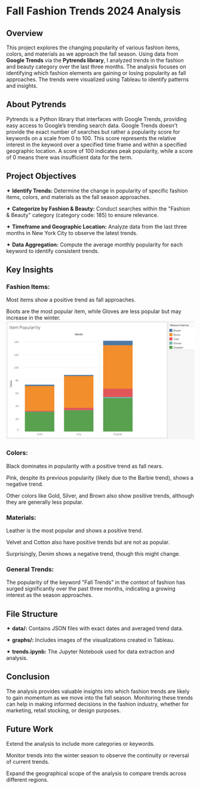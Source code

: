 # Fall Fashion Trends 2024 Analysis
## Overview
This project explores the changing popularity of various fashion items, colors, and materials as we approach the fall season. Using data from **Google Trends** via the **Pytrends library**, I analyzed trends in the fashion and beauty category over the last three months. The analysis focuses on identifying which fashion elements are gaining or losing popularity as fall approaches. The trends were visualized using Tableau to identify patterns and insights.


## About Pytrends
Pytrends is a Python library that interfaces with Google Trends, providing easy access to Google’s trending search data. Google Trends doesn't provide the exact number of searches but rather a popularity score for keywords on a scale from 0 to 100. This score represents the relative interest in the keyword over a specified time frame and within a specified geographic location. A score of 100 indicates peak popularity, while a score of 0 means there was insufficient data for the term.


## Project Objectives
✦ **Identify Trends:** Determine the change in popularity of specific fashion items, colors, and materials as the fall season approaches.

✦ **Categorize by Fashion & Beauty:** Conduct searches within the "Fashion & Beauty" category (category code: 185) to ensure relevance.

✦ **Timeframe and Geographic Location:** Analyze data from the last three months in New York City to observe the latest trends.

✦ **Data Aggregation:** Compute the average monthly popularity for each keyword to identify consistent trends.


## Key Insights
### Fashion Items:
Most items show a positive trend as fall approaches.

Boots are the most popular item, while Gloves are less popular but may increase in the winter.
![items](./graphs/item_popularity.jpg)


### Colors:
Black dominates in popularity with a positive trend as fall nears.

Pink, despite its previous popularity (likely due to the Barbie trend), shows a negative trend.

Other colors like Gold, Silver, and Brown also show positive trends, although they are generally less popular.


### Materials:
Leather is the most popular and shows a positive trend.

Velvet and Cotton also have positive trends but are not as popular.

Surprisingly, Denim shows a negative trend, though this might change.


### General Trends:
The popularity of the keyword "Fall Trends" in the context of fashion has surged significantly over the past three months, indicating a growing interest as the season approaches.


## File Structure
✦ **data/:** Contains JSON files with exact dates and averaged trend data.

✦ **graphs/:** Includes images of the visualizations created in Tableau.

✦ **trends.ipynb:** The Jupyter Notebook used for data extraction and analysis.


## Conclusion
The analysis provides valuable insights into which fashion trends are likely to gain momentum as we move into the fall season. Monitoring these trends can help in making informed decisions in the fashion industry, whether for marketing, retail stocking, or design purposes.


## Future Work
Extend the analysis to include more categories or keywords.

Monitor trends into the winter season to observe the continuity or reversal of current trends.

Expand the geographical scope of the analysis to compare trends across different regions.
